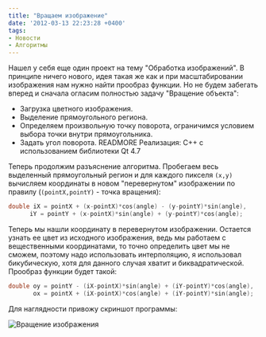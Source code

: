 ```yaml
---
title: "Вращаем изображение"
date: '2012-03-13 22:23:28 +0400'
tags:
- Новости
- Алгоритмы
---
```


Нашел у себя еще один проект на тему "Обработка изображений". В принципе ничего нового, идея такая же как и при масштабировании изображения нам нужно найти прообраз функции. Но не будем забегать вперед и сначала огласим полностью задачу "Вращение объекта":

* Загрузка цветного изображения.
* Выделение прямоугольного региона.
* Определяем произвольную точку поворота, ограничимся условием выбора точки внутри прямоугольника.
* Задать угол поворота.
READMORE
Реализация: С++ с использованием библиотеки Qt 4.7

Теперь продолжим разъяснение алгоритма. Пробегаем весь выделенный прямоугольный регион и для каждого пикселя `(x,y)` вычисляем координаты в новом "перевернутом" изображении по правилу (`(pointX,pointY)` - точка вращения):

```c
double iX = pointX + (x-pointX)*cos(angle) - (y-pointY)*sin(angle),
      iY = pointY + (x-pointX)*sin(angle) + (y-pointY)*cos(angle);
```

Теперь мы нашли координату в перевернутом изображении. Остается узнать ее цвет из исходного изображения, ведь мы работаем c вещественными координатами, то точно определить цвет мы не сможем, поэтому надо использовать интерполяцию, я использовал бикубическую, хотя для данного случая хватит и биквадратической. Прообраз функции будет такой:

```c
double oy = pointY - (iX-pointX)*sin(angle) + (iY-pointY)*cos(angle),
       ox = pointX + (iX-pointX)*cos(angle) + (iY-pointY)*sin(angle);
```

Для наглядности привожу скриншот программы:

![Вращение изображения](/posts/2012/03-13-vrashhaem-izobrazhenie/rotate.jpeg)
